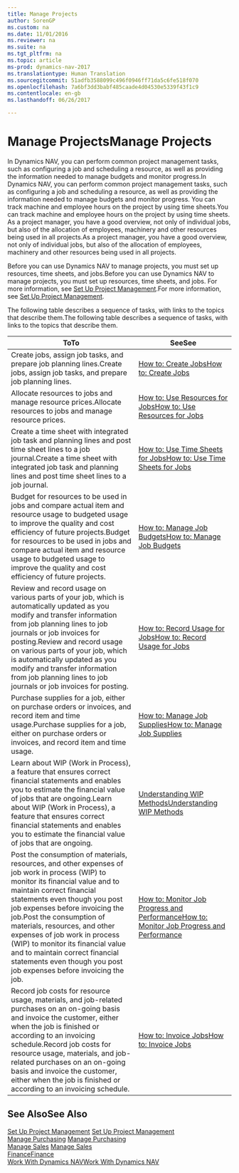 ```yaml
---
title: Manage Projects
author: SorenGP
ms.custom: na
ms.date: 11/01/2016
ms.reviewer: na
ms.suite: na
ms.tgt_pltfrm: na
ms.topic: article
ms-prod: dynamics-nav-2017
ms.translationtype: Human Translation
ms.sourcegitcommit: 51adfb3588099c496f0946ff71da5c6fe518f070
ms.openlocfilehash: 7a6bf3dd3babf485caade4d04530e5339f43f1c9
ms.contentlocale: en-gb
ms.lasthandoff: 06/26/2017

---
```


# <a name="manage-projects"></a><span data-ttu-id="fba30-102">Manage Projects</span><span class="sxs-lookup"><span data-stu-id="fba30-102">Manage Projects</span></span>
<span data-ttu-id="fba30-103">In Dynamics NAV, you can perform common project management tasks, such as configuring a job and scheduling a resource, as well as providing the information needed to manage budgets and monitor progress.</span><span class="sxs-lookup"><span data-stu-id="fba30-103">In Dynamics NAV, you can perform common project management tasks, such as configuring a job and scheduling a resource, as well as providing the information needed to manage budgets and monitor progress.</span></span> <span data-ttu-id="fba30-104">You can track machine and employee hours on the project by using time sheets.</span><span class="sxs-lookup"><span data-stu-id="fba30-104">You can track machine and employee hours on the project by using time sheets.</span></span> <span data-ttu-id="fba30-105">As a project manager, you have a good overview, not only of individual jobs, but also of the allocation of employees, machinery and other resources being used in all projects.</span><span class="sxs-lookup"><span data-stu-id="fba30-105">As a project manager, you have a good overview, not only of individual jobs, but also of the allocation of employees, machinery and other resources being used in all projects.</span></span>

<span data-ttu-id="fba30-106">Before you can use Dynamics NAV to manage projects, you must set up resources, time sheets, and jobs.</span><span class="sxs-lookup"><span data-stu-id="fba30-106">Before you can use Dynamics NAV to manage projects, you must set up resources, time sheets, and jobs.</span></span> <span data-ttu-id="fba30-107">For more information, see [Set Up Project Management](projects-setup-projects.md).</span><span class="sxs-lookup"><span data-stu-id="fba30-107">For more information, see [Set Up Project Management](projects-setup-projects.md).</span></span>  

<span data-ttu-id="fba30-108">The following table describes a sequence of tasks, with links to the topics that describe them.</span><span class="sxs-lookup"><span data-stu-id="fba30-108">The following table describes a sequence of tasks, with links to the topics that describe them.</span></span>

|<span data-ttu-id="fba30-109">To</span><span class="sxs-lookup"><span data-stu-id="fba30-109">To</span></span> |<span data-ttu-id="fba30-110">See</span><span class="sxs-lookup"><span data-stu-id="fba30-110">See</span></span> |
|---|----|
|<span data-ttu-id="fba30-111">Create jobs, assign job tasks, and prepare job planning lines.</span><span class="sxs-lookup"><span data-stu-id="fba30-111">Create jobs, assign job tasks, and prepare job planning lines.</span></span>|[<span data-ttu-id="fba30-112">How to: Create Jobs</span><span class="sxs-lookup"><span data-stu-id="fba30-112">How to: Create Jobs</span></span>](projects-how-create-jobs.md)|
|<span data-ttu-id="fba30-113">Allocate resources to jobs and manage resource prices.</span><span class="sxs-lookup"><span data-stu-id="fba30-113">Allocate resources to jobs and manage resource prices.</span></span>|[<span data-ttu-id="fba30-114">How to: Use Resources for Jobs</span><span class="sxs-lookup"><span data-stu-id="fba30-114">How to: Use Resources for Jobs</span></span>](projects-how-use-resources.md)|
|<span data-ttu-id="fba30-115">Create a time sheet with integrated job task and planning lines and post time sheet lines to a job journal.</span><span class="sxs-lookup"><span data-stu-id="fba30-115">Create a time sheet with integrated job task and planning lines and post time sheet lines to a job journal.</span></span>|[<span data-ttu-id="fba30-116">How to: Use Time Sheets for Jobs</span><span class="sxs-lookup"><span data-stu-id="fba30-116">How to: Use Time Sheets for Jobs</span></span>](projects-how-use-time-sheets.md)|
|<span data-ttu-id="fba30-117">Budget for resources to be used in jobs and compare actual item and resource usage to budgeted usage to improve the quality and cost efficiency of future projects.</span><span class="sxs-lookup"><span data-stu-id="fba30-117">Budget for resources to be used in jobs and compare actual item and resource usage to budgeted usage to improve the quality and cost efficiency of future projects.</span></span>|[<span data-ttu-id="fba30-118">How to: Manage Job Budgets</span><span class="sxs-lookup"><span data-stu-id="fba30-118">How to: Manage Job Budgets</span></span>](projects-how-manage-budgets.md)|
|<span data-ttu-id="fba30-119">Review and record usage on various parts of your job, which is automatically updated as you modify and transfer information from job planning lines to job journals or job invoices for posting.</span><span class="sxs-lookup"><span data-stu-id="fba30-119">Review and record usage on various parts of your job, which is automatically updated as you modify and transfer information from job planning lines to job journals or job invoices for posting.</span></span>|[<span data-ttu-id="fba30-120">How to: Record Usage for Jobs</span><span class="sxs-lookup"><span data-stu-id="fba30-120">How to: Record Usage for Jobs</span></span>](projects-how-record-job-usage.md)|
|<span data-ttu-id="fba30-121">Purchase supplies for a job, either on purchase orders or invoices, and record item and time usage.</span><span class="sxs-lookup"><span data-stu-id="fba30-121">Purchase supplies for a job, either on purchase orders or invoices, and record item and time usage.</span></span>|[<span data-ttu-id="fba30-122">How to: Manage Job Supplies</span><span class="sxs-lookup"><span data-stu-id="fba30-122">How to: Manage Job Supplies</span></span>](projects-how-manage-project-supplies.md)|
|<span data-ttu-id="fba30-123">Learn about WIP (Work in Process), a feature that ensures correct financial statements and enables you to estimate the financial value of jobs that are ongoing.</span><span class="sxs-lookup"><span data-stu-id="fba30-123">Learn about WIP (Work in Process), a feature that ensures correct financial statements and enables you to estimate the financial value of jobs that are ongoing.</span></span>|[<span data-ttu-id="fba30-124">Understanding WIP Methods</span><span class="sxs-lookup"><span data-stu-id="fba30-124">Understanding WIP Methods</span></span>](projects-understanding-wip.md)|
|<span data-ttu-id="fba30-125">Post the consumption of materials, resources, and other expenses of job work in process (WIP) to monitor its financial value and to maintain correct financial statements even though you post job expenses before invoicing the job.</span><span class="sxs-lookup"><span data-stu-id="fba30-125">Post the consumption of materials, resources, and other expenses of job work in process (WIP) to monitor its financial value and to maintain correct financial statements even though you post job expenses before invoicing the job.</span></span>|[<span data-ttu-id="fba30-126">How to: Monitor Job Progress and Performance</span><span class="sxs-lookup"><span data-stu-id="fba30-126">How to: Monitor Job Progress and Performance</span></span>](projects-how-monitor-progress-performance.md)|
|<span data-ttu-id="fba30-127">Record job costs for resource usage, materials, and job-related purchases on an on-going basis and invoice the customer, either when the job is finished or according to an invoicing schedule.</span><span class="sxs-lookup"><span data-stu-id="fba30-127">Record job costs for resource usage, materials, and job-related purchases on an on-going basis and invoice the customer, either when the job is finished or according to an invoicing schedule.</span></span>|[<span data-ttu-id="fba30-128">How to: Invoice Jobs</span><span class="sxs-lookup"><span data-stu-id="fba30-128">How to: Invoice Jobs</span></span>](projects-how-invoice-jobs.md)|

## <a name="see-also"></a><span data-ttu-id="fba30-129">See Also</span><span class="sxs-lookup"><span data-stu-id="fba30-129">See Also</span></span>
<span data-ttu-id="fba30-130">[Set Up Project Management](projects-setup-projects.md)  </span><span class="sxs-lookup"><span data-stu-id="fba30-130">[Set Up Project Management](projects-setup-projects.md)  </span></span>  
<span data-ttu-id="fba30-131">[Manage Purchasing](purchasing-manage-purchasing.md)       </span><span class="sxs-lookup"><span data-stu-id="fba30-131">[Manage Purchasing](purchasing-manage-purchasing.md)       </span></span>  
<span data-ttu-id="fba30-132">[Manage Sales](sales-manage-sales.md)  </span><span class="sxs-lookup"><span data-stu-id="fba30-132">[Manage Sales](sales-manage-sales.md)  </span></span>  
[<span data-ttu-id="fba30-133">Finance</span><span class="sxs-lookup"><span data-stu-id="fba30-133">Finance</span></span>](finance-setup.md)  
[<span data-ttu-id="fba30-134">Work With Dynamics NAV</span><span class="sxs-lookup"><span data-stu-id="fba30-134">Work With Dynamics NAV</span></span>](ui-work-product.md)  

